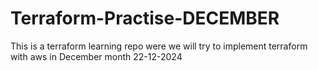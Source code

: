 # Terraform-Practise-DECEMBER
This is a terraform learning repo were we will try to implement terraform with aws in December month 22-12-2024

